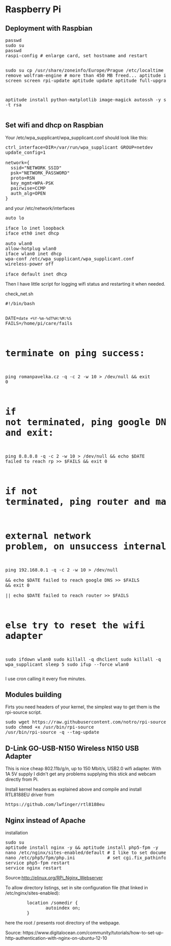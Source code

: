 <h1>Raspberry Pi</h1>

<h2>Deployment with Raspbian</h2>
<pre>
passwd
sudo su
passwd
raspi-config # enlarge card, set hostname and restart

sudo su
cp /usr/share/zoneinfo/Europe/Prague /etc/localtime
aptitude remove wolfram-engine # more than 450 MB freed...
aptitude install htop screen
screen
rpi-update
aptitude update
aptitude full-upgrade

aptitude install python-matplotlib image-magick autossh -y
ssh-keygen -t rsa
</pre>

<h2>Set wifi and dhcp on Raspbian</h2>
Your /etc/wpa_supplicant/wpa_supplicant.conf should look like this:

<pre>
ctrl_interface=DIR=/var/run/wpa_supplicant GROUP=netdev
update_config=1

network={
  ssid="NETWORK_SSID"
  psk="NETWORK_PASSWORD"
  proto=RSN
  key_mgmt=WPA-PSK
  pairwise=CCMP
  auth_alg=OPEN
}
</pre>

and your /etc/network/interfaces
<pre>
auto lo

iface lo inet loopback
iface eth0 inet dhcp

auto wlan0
allow-hotplug wlan0
iface wlan0 inet dhcp
wpa-conf /etc/wpa_supplicant/wpa_supplicant.conf
wireless-power off

iface default inet dhcp
</pre>



Then I have little script for logging wifi status and restarting it when needed.
<p>
check_net.sh
<pre>
#!/bin/bash

DATE=`date +%Y-%m-%dT%H:%M:%S`
FAILS=/home/pi/care/fails

# terminate on ping success:
ping romanpavelka.cz -q -c 2 -w 10 > /dev/null && exit 0

# if not terminated, ping google DNS, mark romanpavelka problem on success and exit:
ping 8.8.8.8 -q -c 2 -w 10 > /dev/null && echo $DATE failed to reach rp >> $FAILS && exit 0

# if not terminated, ping router and mark on success
# external network problem, on unsuccess internal
ping 192.168.0.1 -q -c 2 -w 10 > /dev/null \
&& echo $DATE failed to reach google DNS >> $FAILS && exit 0\
|| echo $DATE failed to reach router >> $FAILS

# else try to reset the wifi adapter
sudo ifdown wlan0
sudo killall -q dhclient
sudo killall -q wpa_supplicant
sleep 5
sudo ifup --force wlan0
</pre>
I use cron calling it every five minutes.


<h2>Modules building</h2>
Firts you need headers of your kernel, the simplest way to get them is the rpi-source script.
<pre>
sudo wget https://raw.githubusercontent.com/notro/rpi-source/master/rpi-source -O /usr/bin/rpi-source
sudo chmod +x /usr/bin/rpi-source
/usr/bin/rpi-source -q --tag-update
</pre>

<h2>D-Link GO-USB-N150 Wireless N150 USB Adapter</h2>
This is nice cheap 802.11b/g/n, up to 150 Mbit/s, USB2.0 wifi adapter.
With 1A 5V supply I didn't get any problems supplying this stick and webcam directly from Pi.<p>

Install kernel headers as explained above and compile and install RTL8188EU driver from
<pre>
https://github.com/lwfinger/rtl8188eu
</pre>

<h2>Nginx instead of Apache</h2>

installation
<pre>
sudo su
aptitude install nginx -y && aptitude install php5-fpm -y
nano /etc/nginx/sites-enabled/default # I like to set document root to /var/www
nano /etc/php5/fpm/php.ini            # set cgi.fix_pathinfo=0
service php5-fpm restart
service nginx restart
</pre>
Source:http://elinux.org/RPi_Nginx_Webserver

<p>
To allow directory listings, set in site configuration file (that linked in /etc/nginx/sites-enabled):
<pre>
        location /somedir {
               autoindex on;
        }
</pre>
here the root / presents root directory of the webpage.
<p>
Source: https://www.digitalocean.com/community/tutorials/how-to-set-up-http-authentication-with-nginx-on-ubuntu-12-10
